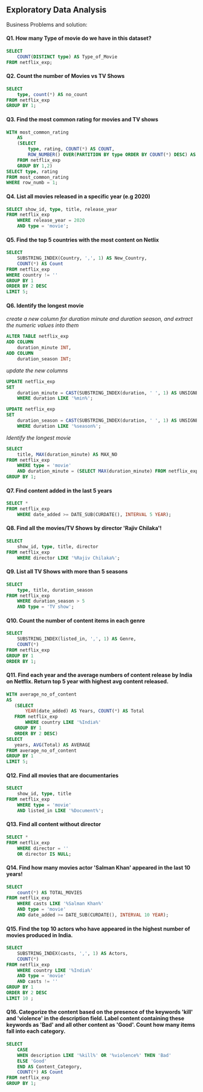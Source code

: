 ## Exploratory Data Analysis

Business Problems and solution:

#### Q1. How many Type of movie do we have in this dataset?

```SQL
SELECT 
	COUNT(DISTINCT type) AS Type_of_Movie
FROM netflix_exp;
```

#### Q2. Count the number of Movies vs TV Shows

```SQL
SELECT 
	type, count(*) AS no_count
FROM netflix_exp
GROUP BY 1;    
```

#### Q3. Find the most common rating for movies and TV shows

```SQL
WITH most_common_rating
	AS
	(SELECT 
		type, rating, COUNT(*) AS COUNT,
		ROW_NUMBER() OVER(PARTITION BY type ORDER BY COUNT(*) DESC) AS row_numb
	FROM netflix_exp
	GROUP BY 1,2)
SELECT type, rating
FROM most_common_rating
WHERE row_numb = 1;
```

#### Q4. List all movies released in a specific year (e.g 2020)

```SQL
SELECT show_id, type, title, release_year
FROM netflix_exp
	WHERE release_year = 2020
	AND type = 'movie';
```

#### Q5. Find the top 5 countries with the most content on Netlix

```SQL
SELECT 
	SUBSTRING_INDEX(Country, ',', 1) AS New_Country, 
	COUNT(*) AS Count
FROM netflix_exp
WHERE country != ''
GROUP BY 1
ORDER BY 2 DESC
LIMIT 5;
```

#### Q6. Identify the longest movie

*create a new column for duration minute and duration season, and extract the numeric values into them*

```SQL
ALTER TABLE netflix_exp
ADD COLUMN
	duration_minute INT,
ADD COLUMN
	duration_season INT;
```

*update the new columns*

```SQL
UPDATE netflix_exp
SET
	duration_minute = CAST(SUBSTRING_INDEX(duration, ' ', 1) AS UNSIGNED)
	WHERE duration LIKE '%min%';
```

```SQL
UPDATE netflix_exp
SET
	duration_season = CAST(SUBSTRING_INDEX(duration, ' ', 1) AS UNSIGNED)
	WHERE duration LIKE '%season%'; 
```

*Identify the longest movie*

```SQL
SELECT 
	title, MAX(duration_minute) AS MAX_NO
FROM netflix_exp
	WHERE type = 'movie'
	AND duration_minute = (SELECT MAX(duration_minute) FROM netflix_exp)
GROUP BY 1;
```

#### Q7. Find content added in the last 5 years
```SQL
SELECT *
FROM netflix_exp
	WHERE date_added >= DATE_SUB(CURDATE(), INTERVAL 5 YEAR);
```

#### Q8. Find all the movies/TV Shows by director 'Rajiv Chilaka'!

```SQL
SELECT 
	show_id, type, title, director
FROM netflix_exp
	WHERE director LIKE '%Rajiv Chilaka%';
```

#### Q9. List all TV Shows with more than 5 seasons

```SQL
SELECT 
	type, title, duration_season
FROM netflix_exp
	WHERE duration_season > 5
	AND type = 'TV show';
```    

#### Q10. Count the number of content items in each genre

```SQL
SELECT
	SUBSTRING_INDEX(listed_in, ',', 1) AS Genre,
	COUNT(*)
FROM netflix_exp
GROUP BY 1
ORDER BY 1;
```

#### Q11. Find each year and the average numbers of content release by India on Netflix. Return top 5 year with highest avg content released.

 ```SQL
WITH average_no_of_content
AS
	(SELECT 
		YEAR(date_added) AS Years, COUNT(*) AS Total
	FROM netflix_exp
		WHERE country LIKE '%India%'
	GROUP BY 1   
	ORDER BY 2 DESC) 
SELECT 
	years, AVG(Total) AS AVERAGE
FROM average_no_of_content
GROUP BY 1
LIMIT 5;
```

#### Q12. Find all movies that are documentaries

```SQL
SELECT 
	show_id, type, title
FROM netflix_exp
	WHERE type = 'movie'
	AND listed_in LIKE '%Document%';
```

#### Q13. Find all content without director

```SQL
SELECT *
FROM netflix_exp
	WHERE director = ''
	OR director IS NULL;
```

#### Q14. Find how many movies actor 'Salman Khan' appeared in the last 10 years!

```SQL
SELECT 
	count(*) AS TOTAL_MOVIES
FROM netflix_exp
	WHERE casts LIKE '%Salman Khan%'
	AND type = 'movie'
	AND date_added >= DATE_SUB(CURDATE(), INTERVAL 10 YEAR);
```    

#### Q15. Find the top 10 actors who have appeared in the highest number of movies produced in India.

```SQL
SELECT 
	SUBSTRING_INDEX(casts, ',', 1) AS Actors,
	COUNT(*)
FROM netflix_exp
	WHERE country LIKE '%India%'
	AND type = 'movie'
	AND casts != ''
GROUP BY 1
ORDER BY 2 DESC
LIMIT 10 ;
```

#### Q16. Categorize the content based on the presence of the keywords 'kill' and 'violence' in the description field. Label content containing these keywords as 'Bad' and all other content as 'Good'.  Count how many items fall into each category.

```SQL
SELECT 
	CASE 
	WHEN description LIKE '%kill%' OR '%violence%' THEN 'Bad'
	ELSE 'Good'
	END AS Content_Category,
	COUNT(*) AS Count
FROM netflix_exp
GROUP BY 1;
```

